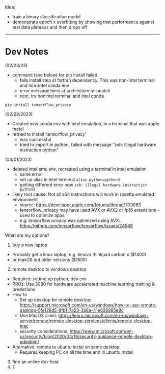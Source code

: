 Idea:
* train a binary classificaiton model
* demonstrate epoch x overfitting by showing that performance against test data plateaus and then drops off










-----------------------
# Dev Notes

(02/23/23)
* command (see below) for pip install failed
   * fails install step at fortran dependency. This was non-intel terminal and non-intel conda env
   * error message hints at archiecture mismatch
   * next, try nonintel terminal and intel conda

```
pip install tensorflow_privacy
```


(02/28/2023)
* Created new conda env with intel emulation, in a terminal that was apple metal
* retried to install 'tensorflow_privacy'
  * was successful
  * tried to import in python, failed with message "zsh: illegal hardware instruction  python"

(03/01/2023)
* deleted intel emu env, recreated using a terminal in intel emulation
  * same error
  * set up alias in intel terminal
    `alias python=python3`
  * getting different error now
    `zsh: illegal hardware instruction  python3`
* likely root cause: Not all x64 instructions will work in rosetta emulated environment
  * source: https://developer.apple.com/forums/thread/709063
  * tensorflow_privacy may have used AVX or AVX2 or fp16 extensions - used to optimize apps
  * e.g. tensorflow privacy was optimized using AVX: https://github.com/tensorflow/tensorflow/issues/24548

What are my options?
1. buy a new laptop
  * Probably get a linux laptop, e.g. lenovo thinkpad carbon x ($1400)
  * or maxOS but older versions ($1600)
2. remote desktop to windows desktop
  * Requires: setting up python, dev env
  * PROs: Use 3080 for hardware accelerated machine learning training & predictions
  * How to
    * Set up desktop for remote desktop: https://support.microsoft.com/en-us/windows/how-to-use-remote-desktop-5fe128d5-8fb1-7a23-3b8a-41e636865e8c
    * Use MacOS client: https://learn.microsoft.com/en-us/windows-server/remote/remote-desktop-services/clients/remote-desktop-mac
    * security considerations: https://www.microsoft.com/en-us/security/blog/2020/04/16/security-guidance-remote-desktop-adoption/
  * Alternative: remote to ubuntu instal on same desktop
    * Requires keeping PC on all the time and in ubuntu install

3. find an online dev host
4. ?
